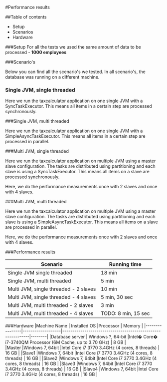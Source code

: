 #Performance results

##Table of contents
* Setup
* Scenarios
* Hardware

###Setup
For all the tests we used the same amount of data to be processed - __1000 employees__

###Scenario's

Below you can find all the scenario's we tested. In all scenario's, the database was running on a different machine.

### Single JVM, single threaded

Here we run the taxcalculator application on one single JVM with a SyncTaskExecutor. This means all items in a
certain step are processed synchronously.

###Single JVM, multi threaded

Here we run the taxcalculator application on one single JVM with a SimpleAsyncTaskExecutor. This means all items
in a certain step are processed in parallel.

###Multi JVM, single threaded

Here we run the taxcalculator application on multiple JVM using a master slave configuration. The tasks are
distributed using partitioning and each slave is using a SyncTaskExecutor. This means all items on a slave are
processed synchronously.

Here, we do the performance measurements once with 2 slaves and once with 4 slaves.

###Multi JVM, multi threaded

Here we run the taxcalculator application on multiple JVM using a master slave configuration. The tasks are
distributed using partitioning and each slave is using a SimpleAsyncTaskExecutor. This means all items on a
slave are processed in parallel.

Here, we do the performance measurements once with 2 slaves and once with 4 slaves.

###Performance results
    
|Scenario | Running time |
|---------|--------------|        
| Single JVM single threaded | 18 min|
| Single JVM, multi threaded | 5 min |
| Multi JVM, single threaded - 2 slaves | 10 min|
| Multi JVM, single threaded - 4 slaves | 5 min, 30 sec|        
| Multi JVM, multi threaded - 2 slaves | 3 min |
| Multi JVM, multi threaded - 4 slaves | TODO: 8 min, 15 sec|
        
###Hardware
|Machine Name    | Installed OS      |Processor                                                    | Memory |
|----------------|-------------------|-------------------------------------------------------------|--------|
|Database server | Windows ?, 64-bit |Intel� Core� i7-3740QM Processor (6M Cache, up to 3.70 GHz) | 8 GB |         
|Master          |Windows 7, 64bit   |Intel Core i7 3770 3.4GHz (4 cores, 8 threads)               | 16 GB |
|Slave1          |Windows 7, 64bit   |Intel Core i7 3770 3.4GHz (4 cores, 8 threads)               | 16 GB |
|Slave2          |Windows 7, 64bit   |Intel Core i7 3770 3.4GHz (4 cores, 8 threads)               | 16 GB |
|Slave3          |Windows 7, 64bit   |Intel Core i7 3770 3.4GHz (4 cores, 8 threads)               | 16 GB |
|Slave4          |Windows 7, 64bit   |Intel Core i7 3770 3.4GHz (4 cores, 8 threads)               | 16 GB | 